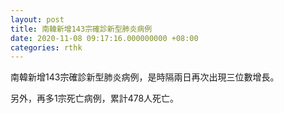 ```yaml
---
layout: post
title: 南韓新增143宗確診新型肺炎病例
date: 2020-11-08 09:17:16.000000000 +08:00
categories: rthk
---
```


南韓新增143宗確診新型肺炎病例，是時隔兩日再次出現三位數增長。

另外，再多1宗死亡病例，累計478人死亡。
